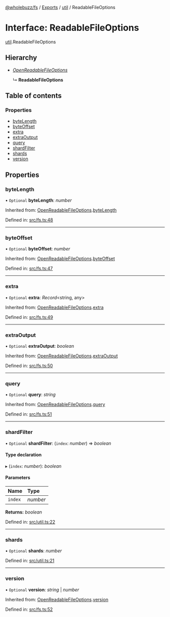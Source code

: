 [@wholebuzz/fs](../README.md) / [Exports](../modules.md) / [util](../modules/util.md) / ReadableFileOptions

# Interface: ReadableFileOptions

[util](../modules/util.md).ReadableFileOptions

## Hierarchy

- [*OpenReadableFileOptions*](fs.openreadablefileoptions.md)

  ↳ **ReadableFileOptions**

## Table of contents

### Properties

- [byteLength](util.readablefileoptions.md#bytelength)
- [byteOffset](util.readablefileoptions.md#byteoffset)
- [extra](util.readablefileoptions.md#extra)
- [extraOutput](util.readablefileoptions.md#extraoutput)
- [query](util.readablefileoptions.md#query)
- [shardFilter](util.readablefileoptions.md#shardfilter)
- [shards](util.readablefileoptions.md#shards)
- [version](util.readablefileoptions.md#version)

## Properties

### byteLength

• `Optional` **byteLength**: *number*

Inherited from: [OpenReadableFileOptions](fs.openreadablefileoptions.md).[byteLength](fs.openreadablefileoptions.md#bytelength)

Defined in: [src/fs.ts:48](https://github.com/wholebuzz/fs/blob/master/src/fs.ts#L48)

___

### byteOffset

• `Optional` **byteOffset**: *number*

Inherited from: [OpenReadableFileOptions](fs.openreadablefileoptions.md).[byteOffset](fs.openreadablefileoptions.md#byteoffset)

Defined in: [src/fs.ts:47](https://github.com/wholebuzz/fs/blob/master/src/fs.ts#L47)

___

### extra

• `Optional` **extra**: *Record*<string, any\>

Inherited from: [OpenReadableFileOptions](fs.openreadablefileoptions.md).[extra](fs.openreadablefileoptions.md#extra)

Defined in: [src/fs.ts:49](https://github.com/wholebuzz/fs/blob/master/src/fs.ts#L49)

___

### extraOutput

• `Optional` **extraOutput**: *boolean*

Inherited from: [OpenReadableFileOptions](fs.openreadablefileoptions.md).[extraOutput](fs.openreadablefileoptions.md#extraoutput)

Defined in: [src/fs.ts:50](https://github.com/wholebuzz/fs/blob/master/src/fs.ts#L50)

___

### query

• `Optional` **query**: *string*

Inherited from: [OpenReadableFileOptions](fs.openreadablefileoptions.md).[query](fs.openreadablefileoptions.md#query)

Defined in: [src/fs.ts:51](https://github.com/wholebuzz/fs/blob/master/src/fs.ts#L51)

___

### shardFilter

• `Optional` **shardFilter**: (`index`: *number*) => *boolean*

#### Type declaration

▸ (`index`: *number*): *boolean*

#### Parameters

| Name | Type |
| :------ | :------ |
| `index` | *number* |

**Returns:** *boolean*

Defined in: [src/util.ts:22](https://github.com/wholebuzz/fs/blob/master/src/util.ts#L22)

___

### shards

• `Optional` **shards**: *number*

Defined in: [src/util.ts:21](https://github.com/wholebuzz/fs/blob/master/src/util.ts#L21)

___

### version

• `Optional` **version**: *string* \| *number*

Inherited from: [OpenReadableFileOptions](fs.openreadablefileoptions.md).[version](fs.openreadablefileoptions.md#version)

Defined in: [src/fs.ts:52](https://github.com/wholebuzz/fs/blob/master/src/fs.ts#L52)
